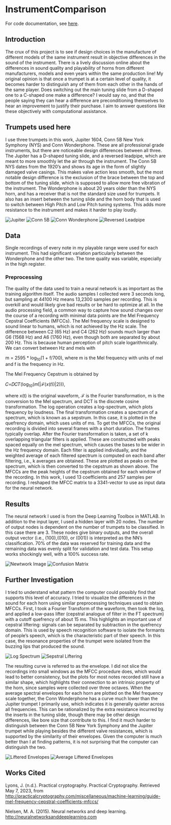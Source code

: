 # InstrumentComparison

For code documentation, see [here](CodeDocumentation).

## Introduction
The crux of this project is to see if design choices in the manufacture of different models of the same instrument result in objective differences in the sound of the instrument. There is a lively discussion online about the differences in sound quality and playability of horns from different manufacturers, models and even years within the same production line! My original opinion is that once a trumpet is at a certain level of quality, it becomes harder to distinguish any of them from each other in the hands of the same player. Does switching out the main tuning slide from a D-shaped one to a C-shaped one make a difference? I would say no, and that the people saying they can hear a difference are preconditioning themselves to hear an improvement to justify their purchase. I aim to answer questions like these objectively with computational assistance.

## Trumpets used here

I use three trumpets in this work, Jupiter 1604, Conn 5B New York Symphony (NYS) and Conn Wonderphone. These are all professional grade instruments, but there are noticeable design differences between all three. The Jupiter has a D-shaped tuning slide, and a reversed leadpipe, which are meant to more smoothly let the air through the instrument. The Conn 5B NYS dates from the 1920’s and shows its age in the form of slightly damaged valve casings. This makes valve action less smooth, but the most notable design difference is the exclusion of the brace between the top and bottom of the tuning slide, which is supposed to allow more free vibration of the instrument. The Wonderphone is about 20 years older than the NYS horn, and has a receiver that is not the standard size used for trumpets. It also has an insert between the tuning slide and the horn body that is used to switch between High Pitch and Low Pitch tuning systems. This adds more resistance to the instrument and makes it harder to play loudly.

![Jupiter](Images/Jupiter.jpg)
![Conn 5B](Images/Conn5b.jpg)
![Conn Wonderphone](Images/Wonderphone.jpg)
![Reversed Leadpipe](Images/Leadpipe.png)

## Data

Single recordings of every note in my playable range were used for each instrument. This had significant variation particularly between the Wonderphone and the other two. The tone quality was variable, especially in the high register.

### Preprocessing

The quality of the data used to train a neural network is as important as the training algorithm itself. The audio samples I collected were 3 seconds long, but sampling at 44100 Hz means 13,2300 samples per recording. This is overkill and would likely give bad results or be hard to optimize at all. In the audio processing field, a common way to capture how sound changes over the course of a recording with minimal data points are the Mel Frequency Cepstral Coefficients (MFCCs). The Mel frequency scale is designed to sound linear to humans, which is not achieved by the Hz scale. The difference between C2 (65 Hz) and C4 (262 Hz) sounds much larger than G6 (1568 Hz) and A6 (1760 Hz), even though both are separated by about 200 Hz. This is because human perception of pitch scale logarithmically. We can convert between Hz and mels with

m = 2595 * log<sub>10</sub>(1 + f/700), where m is the Mel frequency with units of mel and f is the frequency in Hz. 

The Mel Frequency Cepstrum is obtained by

𝐶=𝐷𝐶𝑇(log<sub>10</sub>(𝑚(|ℱ(𝑥(𝑡))|2))),

where x(t) is the original waveform, ℱ is the Fourier transformation, m is the conversion to the Mel spectrum, and DCT is the discrete cosine transformation. The log operation creates a log-spectrum, which plots frequency by loudness. The final transformation creates a spectrum of a spectrum, which is known as a sepstrum. In this case, it is plotted in the quefrency domain, which uses units of ms.
To get the MFCCs, the original recording is divided into several frames with a short duration. The frames typically overlap. After the Fourier transformation is taken, a set of k overlapping triangular filters is applied. These are constructed with peaks spaced equally on the mel spectrum, which causes the bases to be wider in the Hz frequency domain. Each filter is applied individually, and the weighted average of each filtered spectrum is computed on each band after filtering, i.e., k averages are obtained. These are plotted as peaks on the spectrum, which is then converted to the cepstrum as shown above. The MFCCs are the peak heights of the cepstrum obtained for each window of the recording. In this work, I used 13 coefficients and 257 samples per recording. I reshaped the MFCC matrix to a 3341-vector to use as input data for the neural network.

## Results
The neural network I used is from the Deep Learning Toolbox in MATLAB. In addition to the input layer, I used a hidden layer with 20 nodes. The number of output nodes is dependent on the number of trumpets to be classified. In this case there are 3. These nodes give binary outputs, and the overall output vector (i.e., (100),(010), or (001)) is interpreted as the NN’s classification. 70% of the data was reserved for training data and the remaining data was evenly split for validation and test data. This setup works shockingly well, with a 100% success rate.

![Newtwork Image](Images/NetworkPic.png) 
![Confusion Matrix](Images/Confusion%20Matricies.jpg)

## Further Investigation

I tried to understand what pattern the computer could possibly find that supports this level of accuracy. I tried to visualize the differences in the sound for each horn using similar preprocessing techniques used to obtain MFCCs. First, I took a Fourier Transform of the waveform, then took the log, and applied a low-pass lifter (cepstral analogue of filter in the FT spectrum) with a cutoff quefrency of about 15 ms. This highlights an important use of cepstral liftering: signals can be separated by subtraction in the quefrency domain. This is used by speech recognition software to isolate the formants of people’s speech, which is the characteristic part of their speech. In this case, the resonance properties of the trumpet were isolated from the buzzing lips that produced the sound.

![Log Spectrum](Images/Loc%20Spectrum.png)
![Sepstral Liftering](Images/CepstralLiftering.png)

The resulting curve is referred to as the envelope. I did not slice the recordings into small windows as the MFCC procedure does, which would lead to better consistency, but the plots for most notes recorded still have a similar shape, which highlights their connection to an intrinsic property of the horn, since samples were collected over three octaves. When the average spectral envelopes for each horn are plotted on the Mel frequency scale together, the Conn Wonderphone has a curve much lower than the Jupiter trumpet I primarily use, which indicates it is generally quieter across all frequencies. This can be rationalized by the extra resistance incurred by the inserts in the tuning slide, though there may be other design differences, like bore size that contribute to this. I find it much harder to distinguish between the Conn 5B New York Symphony and the Jupiter trumpet while playing besides the different valve resistances, which is supported by the similarity of their envelopes. Given the computer is much better than I at finding patterns, it is not surprising that the computer can distinguish the two.

![Liftered Envelopes](Images/Liftered%20Spectral%20Envelopes.png)
![Average Liftered Envelopes](Images/Avg%20Liftered%20Spectral%20Envelopes.png)

## Works Cited
Lyons, J. (n.d.). Practical cryptography. Practical Cryptography. Retrieved May 7, 2023, from http://practicalcryptography.com/miscellaneous/machine-learning/guide-mel-frequency-cepstral-coefficients-mfccs/

Nielsen, M. A. (2015). Neural networks and deep learning. http://neuralnetworksanddeeplearning.com